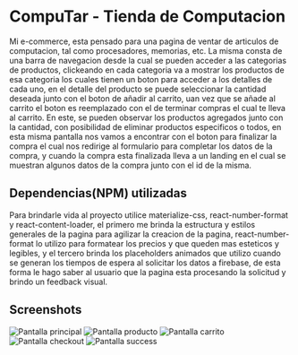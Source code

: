 # CompuTar - Tienda de Computacion

Mi e-commerce, esta pensado para una pagina de ventar de articulos de computacion, tal como procesadores, memorias, etc. La misma consta de una barra de navegacion desde la cual se pueden acceder a las categorias de productos, clickeando en cada categoria va a mostrar los productos de esa categoria los cuales tienen un boton para acceder a los detalles de cada uno, en el detalle del producto se puede seleccionar la cantidad deseada junto con el boton de añadir al carrito, uan vez que se añade al carrito el boton es reemplazado con el de terminar compras el cual te lleva al carrito. En este, se pueden observar los productos agregados junto con la cantidad, con posibilidad de eliminar productos especificos o todos, en esta misma pantalla nos vamos a encontrar con el boton para finalizar la compra el cual nos redirige al formulario para completar los datos de la compra, y cuando la compra esta finalizada lleva a un landing en el cual se muestran algunos datos de la compra junto con el id de la misma.

## Dependencias(NPM) utilizadas

Para brindarle vida al proyecto utilice materialize-css, react-number-format y react-content-loader, el primero me brinda la estructura y estilos generales de la pagina para agilizar la creacion de la pagina, react-number-format lo utilizo para formatear los precios y que queden mas esteticos y legibles, y el tercero brinda los placeholders animados que utilizo cuando se generan los tiempos de espera al solicitar los datos a firebase, de esta forma le hago saber al usuario que la pagina esta procesando la solicitud y brindo un feedback visual.

## Screenshots

![Pantalla principal](https://i.imgur.com/5BiDh2n.png)
![Pantalla producto](https://i.imgur.com/5JJItc5.png)
![Pantalla carrito](https://i.imgur.com/3lpfa8K.png)
![Pantalla checkout](https://i.imgur.com/fxRelA4.png)
![Pantalla success](https://i.imgur.com/ODls5oz.png)
